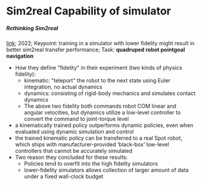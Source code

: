 # Sim2real Capability of simulator

##### Rethinking Sim2real

[link](https://arxiv.org/abs/2207.10821); 2022; Keypoint: training in a simulator with lower fidelity might result in better sim2real transfer performance; Task: **quadruped robot pointgoal navigation**

- How they define "fidelity" in their experiment (two kinds of physics fidelity):
  - kinematic: "teleport" the robot to the next state using Euler integration, no actual dynamics
  - dynamics: consisting of rigid-body mechanics and simulates contact dynamics
  - The above two fidelity both commands robot COM linear and angular velocities, but dynamics utilize a low-level controller to convert the command to joint-torque level
- a kinematically trained policy outperforms dynamic policies, even when evaluated using dynamic simulation and control
- the trained kinematic policy can be transferred to a real Spot robot, which ships with manufacturer-provided ‘black-box’ low-level controllers that cannot be accurately simulated
- Two reason they concluded for these results:
  - Policies tend to overfit into the high fidelity simulators
  - lower-fidelity simulators allows collection of larger amount of data under a fixed wall-clock budget
